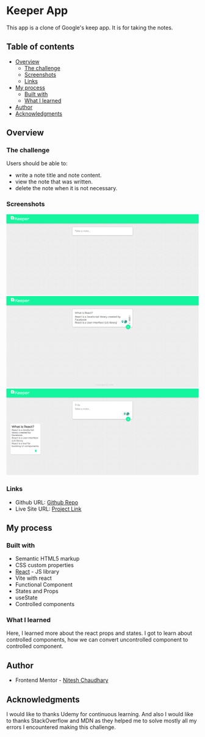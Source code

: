 # Keeper App

This app is a clone of Google's keep app. It is for taking the notes.

## Table of contents

- [Overview](#overview)
  - [The challenge](#the-challenge)
  - [Screenshots](#screenshot)
  - [Links](#links)
- [My process](#my-process)
  - [Built with](#built-with)
  - [What I learned](#what-i-learned)
- [Author](#author)
- [Acknowledgments](#acknowledgments)

## Overview

### The challenge

Users should be able to:

- write a note title and note content.
- view the note that was written.
- delete the note when it is not necessary.

### Screenshots

![Screenshot of Keeper Home page](./public/Home%20page.PNG)
![Screenshot of writing a note](./public/Writing%20a%20note.PNG)
![Screenshot of a note display on the board](./public/A%20note%20display%20on%20the%20board.PNG)

### Links

- Github URL: [Github Repo](https://github.com/Nitesh-bit/keeper-app-)
- Live Site URL: [Project Link](https://nitesh-keeper-app.netlify.app/)

## My process

### Built with

- Semantic HTML5 markup
- CSS custom properties
- [React](https://reactjs.org/) - JS library
- Vite with react
- Functional Component
- States and Props
- useState
- Controlled components

### What I learned

Here, I learned more about the react props and states. I got to learn about controlled components, how we can convert uncontrolled component to controlled component.

## Author

- Frontend Mentor - [Nitesh Chaudhary](https://www.frontendmentor.io/profile/Nitesh-bit)

## Acknowledgments

I would like to thanks Udemy for continuous learning. And also I would like to thanks StackOverflow and MDN as they helped me to solve mostly all my errors I encountered making this challenge.
